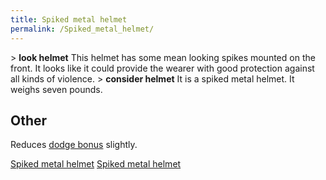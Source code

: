 ```yaml
---
title: Spiked metal helmet
permalink: /Spiked_metal_helmet/
---
```


\> **look helmet**
This helmet has some mean looking spikes mounted on the front. It
looks
like it could provide the wearer with good protection against all
kinds
of violence.
\> **consider helmet**
It is a spiked metal helmet.
It weighs seven pounds.

## Other

Reduces [dodge bonus](dodge_bonus "wikilink") slightly.

[Spiked metal helmet](Category:_Metal_equipment "wikilink") [Spiked
metal helmet](Category:_Head_items "wikilink")